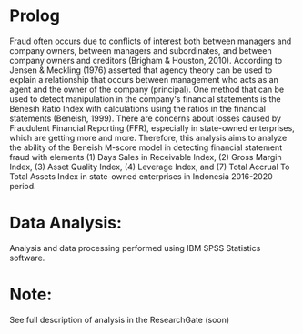 # Prolog
Fraud often occurs due to conflicts of interest both between managers and company owners, between managers and subordinates, and between company owners and creditors (Brigham & Houston, 2010). According to Jensen & Meckling (1976) asserted that agency theory can be used to explain a relationship that occurs between management who acts as an agent and the owner of the company (principal). One method that can be used to detect manipulation in the company's financial statements is the Benesih Ratio Index with calculations using the ratios in the financial statements (Beneish, 1999). There are concerns about losses caused by Fraudulent Financial Reporting (FFR), especially in state-owned enterprises, which are getting more and more. Therefore, this analysis aims to analyze the ability of the Beneish M-score model in detecting financial statement fraud with elements (1) Days Sales in Receivable Index, (2) Gross Margin Index, (3) Asset Quality Index, (4) Leverage Index, and (7) Total Accrual To Total Assets Index in state-owned enterprises in Indonesia 2016-2020 period.
# Data Analysis:
Analysis and data processing performed using IBM SPSS Statistics software.
# Note:
See full description of analysis in the ResearchGate (soon)
